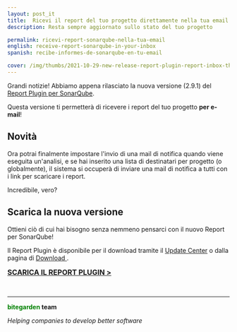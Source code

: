 ```yaml
---
layout: post_it
title:  Ricevi il report del tuo progetto direttamente nella tua email
description: Resta sempre aggiornato sullo stato del tuo progetto

permalink: ricevi-report-sonarqube-nella-tua-email
english: receive-report-sonarqube-in-your-inbox
spanish: recibe-informes-de-sonarqube-en-tu-email

cover: /img/thumbs/2021-10-29-new-release-report-plugin-report-inbox-thumb.png
---
```


 

Grandi notizie! Abbiamo appena rilasciato la nuova versione (2.9.1) del [Report Plugin per SonarQube](/it/sonarqube-report).

Questa versione ti permetterà di ricevere i report del tuo progetto **per e-mail**! 

## Novità

Ora potrai finalmente impostare l'invio di una mail di notifica quando viene eseguita un'analisi, e se hai inserito una lista di destinatari per progetto (o globalmente), il sistema si occuperà di inviare una mail di notifica a tutti con i link per scaricare i report.

Incredibile, vero?

## Scarica la nuova versione

Ottieni ciò di cui hai bisogno senza nemmeno pensarci con il nuovo Report per SonarQube!

Il Report Plugin è disponibile per il download tramite il [Update Center](/it/downloads/#call-to-action) o dalla pagina di [Download ](/it/downloads).


<a href = "/it/downloads" class = "btn btn-primary btn-call-to-action fancybox" style = "font-weight: bold; font-size: 16px; text-transform : uppercase; "> Scarica il Report Plugin > </a>

<br/>

---
**<span style="color: green">bitegarden</span> team**

_Helping companies to develop better software_
